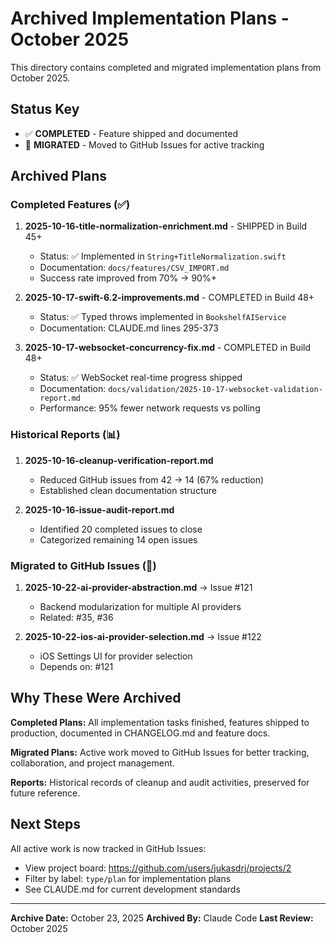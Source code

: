 # Archived Implementation Plans - October 2025

This directory contains completed and migrated implementation plans from October 2025.

## Status Key
- ✅ **COMPLETED** - Feature shipped and documented
- 🔄 **MIGRATED** - Moved to GitHub Issues for active tracking

## Archived Plans

### Completed Features (✅)
1. **2025-10-16-title-normalization-enrichment.md** - SHIPPED in Build 45+
   - Status: ✅ Implemented in `String+TitleNormalization.swift`
   - Documentation: `docs/features/CSV_IMPORT.md`
   - Success rate improved from 70% → 90%+

2. **2025-10-17-swift-6.2-improvements.md** - COMPLETED in Build 48+
   - Status: ✅ Typed throws implemented in `BookshelfAIService`
   - Documentation: CLAUDE.md lines 295-373

3. **2025-10-17-websocket-concurrency-fix.md** - COMPLETED in Build 48+
   - Status: ✅ WebSocket real-time progress shipped
   - Documentation: `docs/validation/2025-10-17-websocket-validation-report.md`
   - Performance: 95% fewer network requests vs polling

### Historical Reports (📊)
1. **2025-10-16-cleanup-verification-report.md**
   - Reduced GitHub issues from 42 → 14 (67% reduction)
   - Established clean documentation structure

2. **2025-10-16-issue-audit-report.md**
   - Identified 20 completed issues to close
   - Categorized remaining 14 open issues

### Migrated to GitHub Issues (🔄)
1. **2025-10-22-ai-provider-abstraction.md** → Issue #121
   - Backend modularization for multiple AI providers
   - Related: #35, #36

2. **2025-10-22-ios-ai-provider-selection.md** → Issue #122
   - iOS Settings UI for provider selection
   - Depends on: #121

## Why These Were Archived

**Completed Plans:** All implementation tasks finished, features shipped to production, documented in CHANGELOG.md and feature docs.

**Migrated Plans:** Active work moved to GitHub Issues for better tracking, collaboration, and project management.

**Reports:** Historical records of cleanup and audit activities, preserved for future reference.

## Next Steps

All active work is now tracked in GitHub Issues:
- View project board: https://github.com/users/jukasdrj/projects/2
- Filter by label: `type/plan` for implementation plans
- See CLAUDE.md for current development standards

---

**Archive Date:** October 23, 2025
**Archived By:** Claude Code
**Last Review:** October 2025
